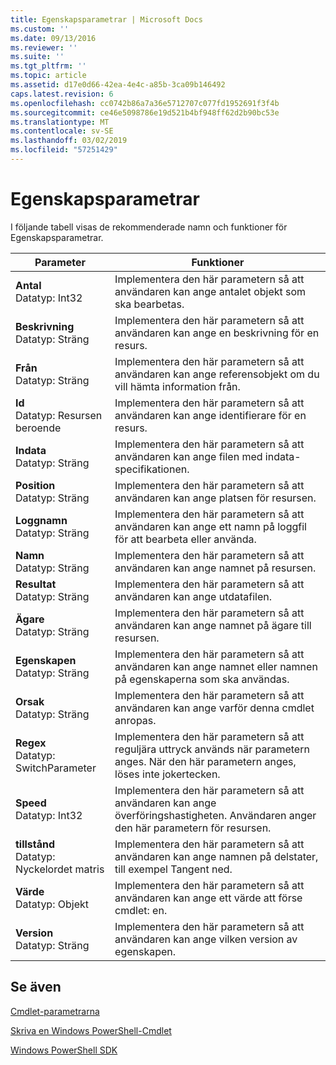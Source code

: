 ```yaml
---
title: Egenskapsparametrar | Microsoft Docs
ms.custom: ''
ms.date: 09/13/2016
ms.reviewer: ''
ms.suite: ''
ms.tgt_pltfrm: ''
ms.topic: article
ms.assetid: d17e0d66-42ea-4e4c-a85b-3ca09b146492
caps.latest.revision: 6
ms.openlocfilehash: cc0742b86a7a36e5712707c077fd1952691f3f4b
ms.sourcegitcommit: ce46e5098786e19d521b4bf948ff62d2b90bc53e
ms.translationtype: MT
ms.contentlocale: sv-SE
ms.lasthandoff: 03/02/2019
ms.locfileid: "57251429"
---
```

# <a name="property-parameters"></a>Egenskapsparametrar

I följande tabell visas de rekommenderade namn och funktioner för Egenskapsparametrar.

|Parameter|Funktioner|
|---|---|
|**Antal**<br>Datatyp: Int32|Implementera den här parametern så att användaren kan ange antalet objekt som ska bearbetas.|
|**Beskrivning**<br>Datatyp: Sträng|Implementera den här parametern så att användaren kan ange en beskrivning för en resurs.|
|**Från**<br>Datatyp: Sträng|Implementera den här parametern så att användaren kan ange referensobjekt om du vill hämta information från.|
|**Id**<br>Datatyp: Resursen beroende|Implementera den här parametern så att användaren kan ange identifierare för en resurs.|
|**Indata**<br>Datatyp: Sträng|Implementera den här parametern så att användaren kan ange filen med indata-specifikationen.|
|**Position**<br>Datatyp: Sträng|Implementera den här parametern så att användaren kan ange platsen för resursen.|
|**Loggnamn**<br>Datatyp: Sträng|Implementera den här parametern så att användaren kan ange ett namn på loggfil för att bearbeta eller använda.|
|**Namn**<br>Datatyp: Sträng|Implementera den här parametern så att användaren kan ange namnet på resursen.|
|**Resultat**<br>Datatyp: Sträng|Implementera den här parametern så att användaren kan ange utdatafilen.|
|**Ägare**<br>Datatyp: Sträng|Implementera den här parametern så att användaren kan ange namnet på ägare till resursen.|
|**Egenskapen**<br>Datatyp: Sträng|Implementera den här parametern så att användaren kan ange namnet eller namnen på egenskaperna som ska användas.|
|**Orsak**<br>Datatyp: Sträng|Implementera den här parametern så att användaren kan ange varför denna cmdlet anropas.|
|**Regex**<br>Datatyp: SwitchParameter|Implementera den här parametern så att reguljära uttryck används när parametern anges. När den här parametern anges, löses inte jokertecken.|
|**Speed**<br>Datatyp: Int32|Implementera den här parametern så att användaren kan ange överföringshastigheten. Användaren anger den här parametern för resursen.|
|**tillstånd**<br>Datatyp: Nyckelordet matris|Implementera den här parametern så att användaren kan ange namnen på delstater, till exempel Tangent ned.|
|**Värde**<br>Datatyp: Objekt|Implementera den här parametern så att användaren kan ange ett värde att förse cmdlet: en.|
|**Version**<br>Datatyp: Sträng|Implementera den här parametern så att användaren kan ange vilken version av egenskapen.|

## <a name="see-also"></a>Se även

[Cmdlet-parametrarna](./cmdlet-parameters.md)

[Skriva en Windows PowerShell-Cmdlet](./writing-a-windows-powershell-cmdlet.md)

[Windows PowerShell SDK](../windows-powershell-reference.md)
